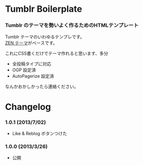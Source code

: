 # Tumblr Boilerplate

### Tumblr のテーマを勢いよく作るためのHTMLテンプレート

Tumblr テーマのいわゆるテンプレです。  
[ZEN テーマ](http://sanographix.github.com/tumblr/zen/)がベースです。

これにCSS書くだけでテーマ作れると思います、多分

* 全投稿タイプに対応
* OGP 設定済
* AutoPagerize 設定済

なんかおかしかったら連絡ください。


# Changelog

### 1.0.1 (2013/7/02)

* Like & Reblog ボタンつけた

### 1.0.0 (2013/3/26)

* 公開